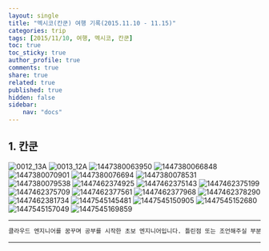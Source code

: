 ```yaml
---
layout: single
title: "멕시코(칸쿤) 여행 기록(2015.11.10 - 11.15)"
categories: trip
tags: [2015/11/10, 여행, 멕시코, 칸쿤]
toc: true
toc_sticky: true
author_profile: true
comments: true
share: true
related: true
published: true
hidden: false
sidebar: 
    nav: "docs"
---
```


## 1. 칸쿤

![0012_13A](https://user-images.githubusercontent.com/124491456/227699051-6a20f9c0-4e35-4fc2-bbb3-20f4d360ffac.jpg)
![0013_12A](https://user-images.githubusercontent.com/124491456/227699053-dc700a18-34af-446e-8e07-0cd647bd9fa0.jpg)
![1447380063950](https://user-images.githubusercontent.com/124491456/227699067-2f6ec119-9f29-4e32-bacb-efe4194fc626.jpeg)
![1447380066848](https://user-images.githubusercontent.com/124491456/227699072-29532496-9d6e-42d0-b47a-4518abca3a74.jpeg)
![1447380070901](https://user-images.githubusercontent.com/124491456/227699080-886ac712-c9b1-4667-a686-92d631cbf3d7.jpeg)
![1447380076694](https://user-images.githubusercontent.com/124491456/227699107-6024e22c-6471-4e03-b225-726203fc3580.jpeg)
![1447380078531](https://user-images.githubusercontent.com/124491456/227699128-33c4e8f0-1569-4ff1-bffc-2d1b201435aa.jpeg)
![1447380079538](https://user-images.githubusercontent.com/124491456/227699135-70b15cdd-1087-4738-93c8-e05c0b4aa465.jpeg)
![1447462374925](https://user-images.githubusercontent.com/124491456/227699147-725b6b6d-5863-40e1-adba-c2118d86f016.jpeg)
![1447462375143](https://user-images.githubusercontent.com/124491456/227699148-c2d1d163-a2ac-441a-8126-f1611008e255.jpeg)
![1447462375199](https://user-images.githubusercontent.com/124491456/227699151-74aac785-2693-4888-a564-1fcec16ee565.jpeg)
![1447462375709](https://user-images.githubusercontent.com/124491456/227699157-7d546683-4418-48f5-9a7e-b7adfc292d38.jpeg)
![1447462377561](https://user-images.githubusercontent.com/124491456/227699167-738436f2-e971-4c4d-b3b2-1a9e566c876c.jpeg)
![1447462377968](https://user-images.githubusercontent.com/124491456/227699176-1bd00a2c-b387-402c-8670-eb4f63fbcdbc.jpeg)
![1447462378290](https://user-images.githubusercontent.com/124491456/227699181-540e87e1-037b-481d-bc6e-28d3c9eeccea.jpeg)
![1447462381734](https://user-images.githubusercontent.com/124491456/227699198-8478f9b7-43b6-453d-90d7-8910d2798a38.jpeg)
![1447545145481](https://user-images.githubusercontent.com/124491456/227699220-e43d291f-977f-45d2-b134-03a484729386.jpeg)
![1447545150905](https://user-images.githubusercontent.com/124491456/227699225-45544488-a699-47e7-9413-35d81e0c38d2.jpeg)
![1447545152680](https://user-images.githubusercontent.com/124491456/227699230-dc4aca9a-320c-4959-9ccb-c490d5d6e33b.jpeg)
![1447545157049](https://user-images.githubusercontent.com/124491456/227699264-a2e9b061-f4dc-4a74-a95c-e10c391d05f5.jpeg)
![1447545169859](https://user-images.githubusercontent.com/124491456/227699306-0e05e0bb-7044-47a2-9998-b9b173eaf776.jpeg)

---

```bash
클라우드 엔지니어를 꿈꾸며 공부를 시작한 초보 엔지니어입니다. 틀린점 또는 조언해주실 부분이 있으시면 친절하게 댓글 부탁드립니다. 방문해 주셔서 감사합니다 :)
```

---
